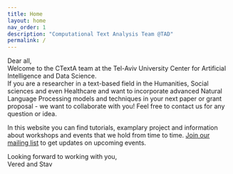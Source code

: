 ```yaml
---
title: Home
layout: home
nav_order: 1
description: "Computational Text Analysis Team @TAD"
permalink: /
---
```

Dear all,<br>
Welcome to the CTextA team at the Tel-Aviv University Center for Artificial Intelligence and Data Science. <br>
If you are a researcher in a text-based field in the Humanities, Social sciences and even Healthcare and want to incorporate advanced Natural Language Processing models and techniques in your next paper or grant proposal - we want to collaborate with you! Feel free to contact us for any question or idea.<br>

In this website you can find tutorials, examplary project and information about workshops and events that we hold from time to time. [Join our mailing list] to get updates on upcoming events. <br>

Looking forward to working with you,<br>
Vered and Stav


[Join our mailing list]: mailto:veredsv@tauex.tau.ac.il?subject=Please%20add%20me%20to%20the%20mailing%20list&body=I%20would%20like%20to%20join%20the%20CTextA%20mailing%20list.%0ABest%2C%0A%5BWRITE_YOUR_NAME%5D

